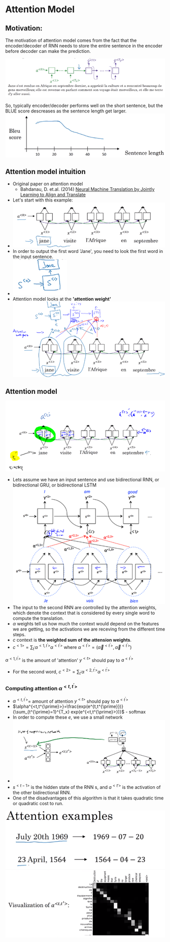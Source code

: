 # Attention Model

## Motivation:
The motivation of attention model comes from the fact that the encoder/decoder of RNN needs to store the entire sentence in the encoder before decoder can make the prediction.

![](images/123-attention-model-9c4942f7.png)

So, typically encoder/decoder performs well on the short sentence, but the BLUE score descreases as the sentence length get larger.
![](images/123-attention-model-12ed959c.png)

## Attention model intuition

- Original paper on attention model
  - Bahdanau, D. et.al. (2014) [Neural Machine Translation by Jointly Learning to Align and Translate](https://arxiv.org/abs/1409.0473)
- Let's start with this example:
- ![](images/123-attention-model-b234ebd6.png)
- In order to output the first word 'Jane', you need to look the first word in the input sentence.
- ![](images/123-attention-model-62e65db5.png)
- Attention model looks at the **'attention weight'**
![](images/123-attention-model-a1ce830f.png)

## Attention model
![](images/123-attention-model-abf47a8d.png)
- Lets assume we have an input sentence and use bidirectional RNN, or bidirectional GRU, or bidirectional LSTM
![](images/123-attention-model-a52aa15e.png)
- The input to the second RNN are controlled by the attention weights, which denote the context that is considered by every single word to compute the translation.
- $\alpha$ weights tell us how much the context would depend on the features we are getting, so the activations we are receving from the different time steps.
- $c$ context is **the weighted sum of the attension weights**.
- $c^{<1>}=\sum_{t^{\prime}} \alpha^{<1,t^{\prime}>} \alpha^{<t^{\prime}>}$ where $\alpha^{<t^{\prime}>}=(\overrightarrow{\alpha}^{<t^{\prime}>},\overleftarrow{\alpha}^{<t^{\prime}>})$

$\alpha^{<1,t^{\prime}>}$ is the amount of 'attention' $y^{<t>}$ should pay to $a^{<t^{\prime}>}$
- For the second word, $c^{<2>}=\sum_{t^{\prime}} \alpha^{<2,t^{\prime}>} \alpha^{<t^{\prime}>}$


### Computing attention $\alpha^{<t,t^{\prime}>}$
- $\alpha^{<t,t^{\prime}>}$= amount of attention $y^{<t>}$ should pay to $a^{<t^{\prime}>}$
- $\alpha^{<t,t^{\prime}>}=\frac{exp(e^{t,t^{\prime}})}{\sum_{t^{\prime}=1}^{T_x} exp(e^{<t,t^{\prime}>})}$ - softmax
- In order to compute these $e$, we use a small network
- ![](images/123-attention-model-b230af01.png)
- $s^{<t-1>}$ is the hidden state of the RNN s, and $a^{<t'>}$ is the activation of the other bidirectional RNN.
- One of the disadvantages of this algorithm is that it takes quadratic time or quadratic cost to run.

![](images/123-attention-model-dfcfbd61.png)
![](images/123-attention-model-a4acdde4.png)
